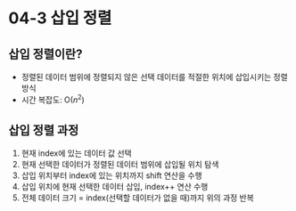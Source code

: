 # 04-3 삽입 정렬

## 삽입 정렬이란?

- 정렬된 데이터 범위에 정렬되지 않은 선택 데이터를 적절한 위치에 삽입시키는 정렬 방식
- 시간 복잡도: O($n^2$)

## 삽입 정렬 과정

1. 현재 index에 있는 데이터 값 선택
2. 현재 선택한 데이터가 정렬된 데이터 범위에 삽입될 위치 탐색
3. 삽입 위치부터 index에 있는 위치까지 shift 연산을 수행
4. 삽입 위치에 현재 선택한 데이터 삽입, index++ 연산 수행
5. 전체 데이터 크기 = index(선택할 데이터가 없을 때)까지 위의 과정 반복